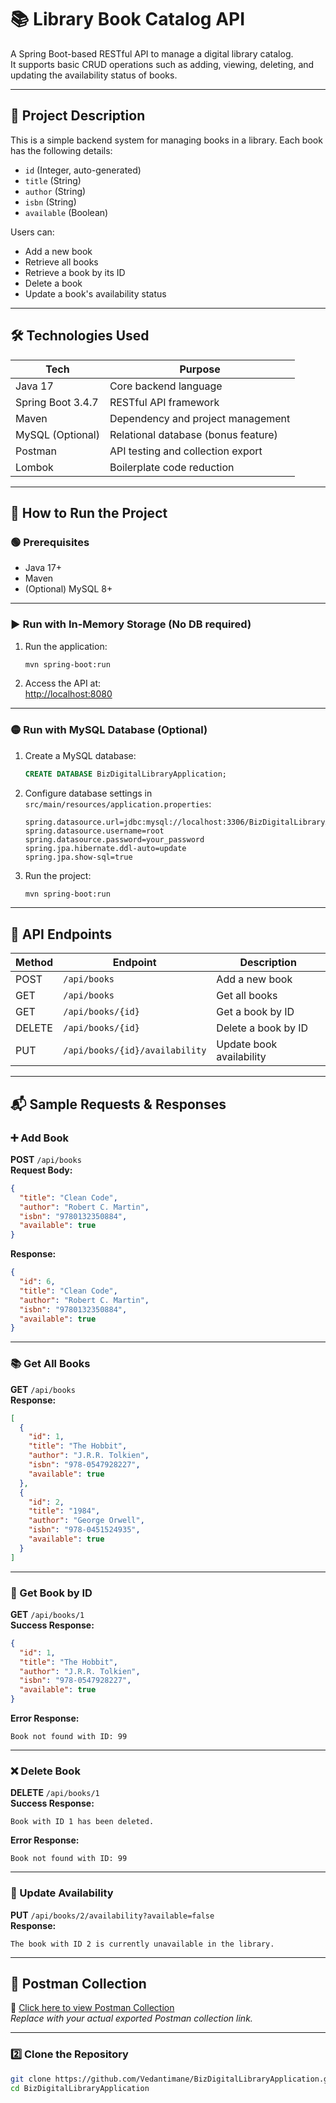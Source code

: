 
# 📚 Library Book Catalog API

A Spring Boot-based RESTful API to manage a digital library catalog.  
It supports basic CRUD operations such as adding, viewing, deleting, and updating the availability status of books.

---

## 📄 Project Description

This is a simple backend system for managing books in a library. Each book has the following details:

- `id` (Integer, auto-generated)
- `title` (String)
- `author` (String)
- `isbn` (String)
- `available` (Boolean)

Users can:

- Add a new book
- Retrieve all books
- Retrieve a book by its ID
- Delete a book
- Update a book's availability status

---


## 🛠️ Technologies Used

| Tech              | Purpose                            |
|-------------------|-------------------------------------|
| Java 17           | Core backend language               |
| Spring Boot 3.4.7 | RESTful API framework               |
| Maven             | Dependency and project management   |
| MySQL (Optional)  | Relational database (bonus feature) |
| Postman           | API testing and collection export   |
| Lombok            | Boilerplate code reduction          |

---

## 🚀 How to Run the Project

### 🟢 Prerequisites

- Java 17+
- Maven
- (Optional) MySQL 8+

---

### ▶️ Run with In-Memory Storage (No DB required)

1. Run the application:

   ```bash
   mvn spring-boot:run
   ```

2. Access the API at:  
   [http://localhost:8080](http://localhost:8080)

---

### 🟡 Run with MySQL Database (Optional)

1. Create a MySQL database:

   ```sql
   CREATE DATABASE BizDigitalLibraryApplication;
   ```

2. Configure database settings in `src/main/resources/application.properties`:

   ```properties
   spring.datasource.url=jdbc:mysql://localhost:3306/BizDigitalLibraryApplication
   spring.datasource.username=root
   spring.datasource.password=your_password
   spring.jpa.hibernate.ddl-auto=update
   spring.jpa.show-sql=true
   ```

3. Run the project:

   ```bash
   mvn spring-boot:run
   ```

---

## 🔁 API Endpoints

| Method | Endpoint                       | Description              |
|--------|--------------------------------|--------------------------|
| POST   | `/api/books`                   | Add a new book           |
| GET    | `/api/books`                   | Get all books            |
| GET    | `/api/books/{id}`              | Get a book by ID         |
| DELETE | `/api/books/{id}`              | Delete a book by ID      |
| PUT    | `/api/books/{id}/availability` | Update book availability |

---

## 📬 Sample Requests & Responses

### ➕ Add Book

**POST** `/api/books`  
**Request Body:**

```json
{
  "title": "Clean Code",
  "author": "Robert C. Martin",
  "isbn": "9780132350884",
  "available": true
}
```

**Response:**

```json
{
  "id": 6,
  "title": "Clean Code",
  "author": "Robert C. Martin",
  "isbn": "9780132350884",
  "available": true
}
```

---

### 📚 Get All Books

**GET** `/api/books`  
**Response:**

```json
[
  {
    "id": 1,
    "title": "The Hobbit",
    "author": "J.R.R. Tolkien",
    "isbn": "978-0547928227",
    "available": true
  },
  {
    "id": 2,
    "title": "1984",
    "author": "George Orwell",
    "isbn": "978-0451524935",
    "available": true
  }
]
```

---

### 🔎 Get Book by ID

**GET** `/api/books/1`  
**Success Response:**

```json
{
  "id": 1,
  "title": "The Hobbit",
  "author": "J.R.R. Tolkien",
  "isbn": "978-0547928227",
  "available": true
}
```

**Error Response:**

```
Book not found with ID: 99
```

---

### ❌ Delete Book

**DELETE** `/api/books/1`  
**Success Response:**

```
Book with ID 1 has been deleted.
```

**Error Response:**

```
Book not found with ID: 99
```

---

### 🔄 Update Availability

**PUT** `/api/books/2/availability?available=false`  
**Response:**

```
The book with ID 2 is currently unavailable in the library.
```

---

## 📮 Postman Collection

🔗 [Click here to view Postman Collection]([https://.postman.co/workspace/My-Workspace~fd965bf5-910a-4775-81aa-62760ca20ac5/collection/39805420-c0dd1a43-a85d-4bef-9011-09bc5d7d0a92?action=share&creator=39805420](https://www.postman.com/altimetry-geoscientist-65612259/libraryapiapplication/collection/kve85hb/libraryapiapplication?action=share&creator=39805420))  
*Replace with your actual exported Postman collection link.*


---

### 2️⃣ Clone the Repository

```bash
git clone https://github.com/Vedantimane/BizDigitalLibraryApplication.git
cd BizDigitalLibraryApplication
```
